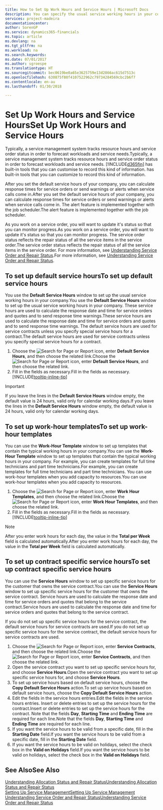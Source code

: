 ```yaml
---
title: How to Set Up Work Hours and Service Hours | Microsoft Docs
description: You can specify the usual service working hours in your company. These service hours are used to calculate the response date and time for service orders and quotes, and to send response time warnings.
services: project-madeira
documentationcenter: 
author: SorenGP
ms.service: dynamics365-financials
ms.topic: article
ms.devlang: na
ms.tgt_pltfrm: na
ms.workload: na
ms.search.keywords: 
ms.date: 07/01/2017
ms.author: sgroespe
ms.translationtype: HT
ms.sourcegitcommit: bec0619be0a65e3625759e13d2866ac615d7513c
ms.openlocfilehash: 630875f80f4107522962c79734284569cbc2b6f7
ms.contentlocale: en-au
ms.lasthandoff: 01/30/2018

---
```

# <a name="set-up-work-hours-and-service-hours"></a><span data-ttu-id="09da0-104">Set Up Work Hours and Service Hours</span><span class="sxs-lookup"><span data-stu-id="09da0-104">Set Up Work Hours and Service Hours</span></span>
<span data-ttu-id="09da0-105">Typically, a service management system tracks resource hours and service order status in order to forecast workloads and service needs.</span><span class="sxs-lookup"><span data-stu-id="09da0-105">Typically, a service management system tracks resource hours and service order status in order to forecast workloads and service needs.</span></span> [!INCLUDE[d365fin](includes/d365fin_md.md)]<span data-ttu-id="09da0-106"> has built-in tools that you can customise to record this kind of information.</span><span class="sxs-lookup"><span data-stu-id="09da0-106"> has built-in tools that you can customize to record this kind of information.</span></span>  
  
<span data-ttu-id="09da0-107">After you set the default service hours of your company, you can calculate response times for service orders or send warnings or alerts when service calls come in.</span><span class="sxs-lookup"><span data-stu-id="09da0-107">After you set the default service hours of your company, you can calculate response times for service orders or send warnings or alerts when service calls come in.</span></span> <span data-ttu-id="09da0-108">The alert feature is implemented together with the job scheduler.</span><span class="sxs-lookup"><span data-stu-id="09da0-108">The alert feature is implemented together with the job scheduler.</span></span>   
  
<span data-ttu-id="09da0-109">As you work on a service order, you will want to update it's status so that you can monitor progress.</span><span class="sxs-lookup"><span data-stu-id="09da0-109">As you work on a service order, you will want to update it's status so that you can monitor progress.</span></span> <span data-ttu-id="09da0-110">The service order status reflects the repair status of all the service items in the service order.</span><span class="sxs-lookup"><span data-stu-id="09da0-110">The service order status reflects the repair status of all the service items in the service order.</span></span> <span data-ttu-id="09da0-111">For more information, see [Understanding Service Order and Repair Status](service-order-repair-status.md).</span><span class="sxs-lookup"><span data-stu-id="09da0-111">For more information, see [Understanding Service Order and Repair Status](service-order-repair-status.md).</span></span> 

## <a name="to-set-up-default-service-hours"></a><span data-ttu-id="09da0-112">To set up default service hours</span><span class="sxs-lookup"><span data-stu-id="09da0-112">To set up default service hours</span></span>  
<span data-ttu-id="09da0-113">You use the **Default Service Hours** window to set up the usual service working hours in your company.</span><span class="sxs-lookup"><span data-stu-id="09da0-113">You use the **Default Service Hours** window to set up the usual service working hours in your company.</span></span> <span data-ttu-id="09da0-114">These service hours are used to calculate the response date and time for service orders and quotes and to send response time warnings.</span><span class="sxs-lookup"><span data-stu-id="09da0-114">These service hours are used to calculate the response date and time for service orders and quotes and to send response time warnings.</span></span> <span data-ttu-id="09da0-115">The default service hours are used for service contracts unless you specify special service hours for a contract.</span><span class="sxs-lookup"><span data-stu-id="09da0-115">The default service hours are used for service contracts unless you specify special service hours for a contract.</span></span>  
  
1. <span data-ttu-id="09da0-116">Choose the ![Search for Page or Report](media/ui-search/search_small.png "Search for Page or Report icon") icon, enter **Default Service Hours**, and then choose the related link.</span><span class="sxs-lookup"><span data-stu-id="09da0-116">Choose the ![Search for Page or Report](media/ui-search/search_small.png "Search for Page or Report icon") icon, enter **Default Service Hours**, and then choose the related link.</span></span>  
2. <span data-ttu-id="09da0-117">Fill in the fields as necessary.</span><span class="sxs-lookup"><span data-stu-id="09da0-117">Fill in the fields as necessary.</span></span> [!INCLUDE[tooltip-inline-tip](includes/tooltip-inline-tip_md.md)]  
  
> [!IMPORTANT]  
>  <span data-ttu-id="09da0-118">If you leave the lines in the **Default Service Hours** window empty, the default value is 24 hours, valid only for calendar working days.</span><span class="sxs-lookup"><span data-stu-id="09da0-118">If you leave the lines in the **Default Service Hours** window empty, the default value is 24 hours, valid only for calendar working days.</span></span>  
  
## <a name="to-set-up-work-hour-templates"></a><span data-ttu-id="09da0-119">To set up work-hour templates</span><span class="sxs-lookup"><span data-stu-id="09da0-119">To set up work-hour templates</span></span>
<span data-ttu-id="09da0-120">You can use the **Work-Hour Template** window to set up templates that contain the typical working hours in your company.</span><span class="sxs-lookup"><span data-stu-id="09da0-120">You can use the **Work-Hour Template** window to set up templates that contain the typical working hours in your company.</span></span> <span data-ttu-id="09da0-121">For example, you can create templates for full time technicians and part time technicians.</span><span class="sxs-lookup"><span data-stu-id="09da0-121">For example, you can create templates for full time technicians and part time technicians.</span></span> <span data-ttu-id="09da0-122">You can use work-hour templates when you add capacity to resources.</span><span class="sxs-lookup"><span data-stu-id="09da0-122">You can use work-hour templates when you add capacity to resources.</span></span>  
  
1. <span data-ttu-id="09da0-123">Choose the ![Search for Page or Report](media/ui-search/search_small.png "Search for Page or Report icon") icon, enter **Work Hour Templates**, and then choose the related link.</span><span class="sxs-lookup"><span data-stu-id="09da0-123">Choose the ![Search for Page or Report](media/ui-search/search_small.png "Search for Page or Report icon") icon, enter **Work Hour Templates**, and then choose the related link.</span></span>  
2. <span data-ttu-id="09da0-124">Fill in the fields as necessary.</span><span class="sxs-lookup"><span data-stu-id="09da0-124">Fill in the fields as necessary.</span></span> [!INCLUDE[tooltip-inline-tip](includes/tooltip-inline-tip_md.md)]  
  
> [!Note]
> <span data-ttu-id="09da0-125">After you enter work hours for each day, the value in the **Total per Week** field is calculated automatically.</span><span class="sxs-lookup"><span data-stu-id="09da0-125">After you enter work hours for each day, the value in the **Total per Week** field is calculated automatically.</span></span>  

## <a name="to-set-up-contract-specific-service-hours"></a><span data-ttu-id="09da0-126">To set up contract specific service hours</span><span class="sxs-lookup"><span data-stu-id="09da0-126">To set up contract specific service hours</span></span>  
<span data-ttu-id="09da0-127">You can use the **Service Hours** window to set up specific service hours for the customer that owns the service contract.</span><span class="sxs-lookup"><span data-stu-id="09da0-127">You can use the **Service Hours** window to set up specific service hours for the customer that owns the service contract.</span></span> <span data-ttu-id="09da0-128">Service hours are used to calculate the response date and time for service orders and quotes that belong to the service contract.</span><span class="sxs-lookup"><span data-stu-id="09da0-128">Service hours are used to calculate the response date and time for service orders and quotes that belong to the service contract.</span></span>  
  
<span data-ttu-id="09da0-129">If you do not set up specific service hours for the service contract, the default service hours for service contracts are used.</span><span class="sxs-lookup"><span data-stu-id="09da0-129">If you do not set up specific service hours for the service contract, the default service hours for service contracts are used.</span></span>  
  
1. <span data-ttu-id="09da0-130">Choose the ![Search for Page or Report](media/ui-search/search_small.png "Search for Page or Report icon") icon, enter **Service Contracts**, and then choose the related link.</span><span class="sxs-lookup"><span data-stu-id="09da0-130">Choose the ![Search for Page or Report](media/ui-search/search_small.png "Search for Page or Report icon") icon, enter **Service Contracts**, and then choose the related link.</span></span>  
2. <span data-ttu-id="09da0-131">Open the service contract you want to set up specific service hours for, and choose **Service Hours**.</span><span class="sxs-lookup"><span data-stu-id="09da0-131">Open the service contract you want to set up specific service hours for, and choose **Service Hours**.</span></span>  
4. <span data-ttu-id="09da0-132">To set up service hours based on default service hours, choose the **Copy Default Service Hours** action.</span><span class="sxs-lookup"><span data-stu-id="09da0-132">To set up service hours based on default service hours, choose the **Copy Default Service Hours** action.</span></span>  
5. <span data-ttu-id="09da0-133">Edit the fields in the service hours entries.</span><span class="sxs-lookup"><span data-stu-id="09da0-133">Edit the fields in the service hours entries.</span></span> <span data-ttu-id="09da0-134">Insert or delete entries to set up the service hours for the contract.</span><span class="sxs-lookup"><span data-stu-id="09da0-134">Insert or delete entries to set up the service hours for the contract.</span></span> <span data-ttu-id="09da0-135">Note that the fields **Day**, **Starting Time** and **Ending Time** are required for each line.</span><span class="sxs-lookup"><span data-stu-id="09da0-135">Note that the fields **Day**, **Starting Time** and **Ending Time** are required for each line.</span></span>  
6. <span data-ttu-id="09da0-136">If you want the service hours to be valid from a specific date, fill in the **Starting Date** field.</span><span class="sxs-lookup"><span data-stu-id="09da0-136">If you want the service hours to be valid from a specific date, fill in the **Starting Date** field.</span></span>  
7. <span data-ttu-id="09da0-137">If you want the service hours to be valid on holidays, select the check box in the **Valid on Holidays** field.</span><span class="sxs-lookup"><span data-stu-id="09da0-137">If you want the service hours to be valid on holidays, select the check box in the **Valid on Holidays** field.</span></span>  

## <a name="see-also"></a><span data-ttu-id="09da0-138">See Also</span><span class="sxs-lookup"><span data-stu-id="09da0-138">See Also</span></span>  
[<span data-ttu-id="09da0-139">Understanding Allocation Status and Repair Status</span><span class="sxs-lookup"><span data-stu-id="09da0-139">Understanding Allocation Status and Repair Status</span></span>](service-allocation-status-and-repair-status.md)  
[<span data-ttu-id="09da0-140">Setting Up Service Management</span><span class="sxs-lookup"><span data-stu-id="09da0-140">Setting Up Service Management</span></span>](service-setup-service.md)  
[<span data-ttu-id="09da0-141">Understanding Service Order and Repair Status</span><span class="sxs-lookup"><span data-stu-id="09da0-141">Understanding Service Order and Repair Status</span></span>](service-order-repair-status.md)  

